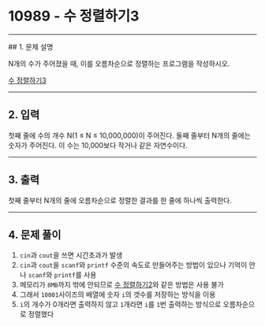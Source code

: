 # 10989 -  수 정렬하기3

<hr/>
## 1. 문제 설명

N개의 수가 주어졌을 때, 이를 오름차순으로 정렬하는 프로그램을 작성하시오.

[수 정렬하기3](<https://www.acmicpc.net/problem/2750>)

------

## 2. 입력

첫째 줄에 수의 개수 N(1 ≤ N ≤ 10,000,000)이 주어진다. 둘째 줄부터 N개의 줄에는 숫자가 주어진다. 이 수는 10,000보다 작거나 같은 자연수이다.

------

## 3. 출력

첫째 줄부터 N개의 줄에 오름차순으로 정렬한 결과를 한 줄에 하나씩 출력한다.

------

## 4. 문제 풀이

1. `cin`과 `cout`을 쓰면 시간초과가 발생
2. `cin`과 `cout`을 `scanf`와 `printf` 수준의 속도로 만들어주는 방법이 있으나 기억이 안나 `scanf`와 `printf`를 사용
3. 메모리가 `8MB`까지 밖에 안되므로 [수 정렬하기2](<https://www.acmicpc.net/problem/2751>)와 같은 방법은 사용 불가
4. 그래서 `10001`사이즈의 배열에 숫자 `i`의 갯수를 저장하는 방식을 이용
5. `i`의 개수가 0개라면 출력하지 않고 `1`개라면 `i`를 `1`번 출력하는 방식으로 오름차순으로 정렬했다

